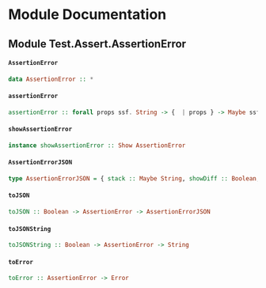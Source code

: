 # Module Documentation

## Module Test.Assert.AssertionError

#### `AssertionError`

``` purescript
data AssertionError :: *
```


#### `assertionError`

``` purescript
assertionError :: forall props ssf. String -> {  | props } -> Maybe ssf -> AssertionError
```


#### `showAssertionError`

``` purescript
instance showAssertionError :: Show AssertionError
```


#### `AssertionErrorJSON`

``` purescript
type AssertionErrorJSON = { stack :: Maybe String, showDiff :: Boolean, message :: String, name :: String }
```


#### `toJSON`

``` purescript
toJSON :: Boolean -> AssertionError -> AssertionErrorJSON
```


#### `toJSONString`

``` purescript
toJSONString :: Boolean -> AssertionError -> String
```


#### `toError`

``` purescript
toError :: AssertionError -> Error
```




